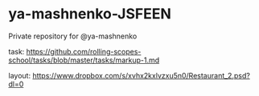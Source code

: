 # ya-mashnenko-JSFEEN
Private repository for @ya-mashnenko

task: https://github.com/rolling-scopes-school/tasks/blob/master/tasks/markup-1.md
  
layout: https://www.dropbox.com/s/xvhx2kxlvzxu5n0/Restaurant_2.psd?dl=0
